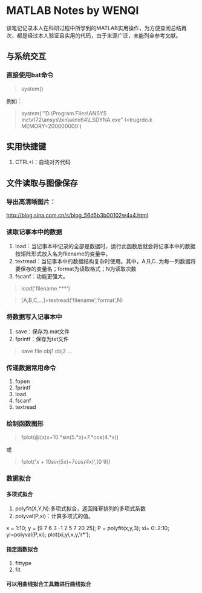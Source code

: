 # MATLAB Notes by WENQI
该笔记记录本人在科研过程中所学到的MATLAB实用操作，为方便查阅总结再次，都是经过本人验证且实用的代码，由于来源广泛，未能列全参考文献。


## 与系统交互
### 直接使用bat命令
> system()

例如：
> system('"D:\Program Files\ANSYS Inc\v172\ansys\bin\winx64\LSDYNA.exe" I=trugrdo.k MEMORY=200000000')




## 实用快捷键
1. CTRL+I：自动对齐代码

## 文件读取与图像保存

### 导出高清晰图片：
http://blog.sina.com.cn/s/blog_56d5b3b00102w4x4.html

### 读取记事本中的数据
1. load：当记事本中记录的全部是数据时，运行此函数后就会将记事本中的数据按矩阵形式放入名为filename的变量中。
2. textread：当记事本中的数据结构复杂时使用。其中，A,B,C..为每一列数据将要保存的变量名；format为读取格式；N为读取次数
3. fscanf：功能更强大。
> load('filename.***')

> [A,B,C,...]=textread('filename','format',N)

### 将数据写入记事本中
1. save：保存为.mat文件
2. fprintf：保存为txt文件
> save file obj1 obj2 ...

### 传递数据常用命令
1. fopen
2. fprintf
4. load
5. fscanf
4. textread


### 绘制函数图形
> fplot(@(x)x+10.*sin(5.*x)+7.*cos(4.*x))

或
> fplot('x + 10*sin(5*x)+7*cos(4*x)',[0 9])


### **数据拟合**
#### 多项式拟合
1. polyfit(X,Y,N):多项式拟合，返回降幂排列的多项式系数
2. polyval(P,xi)：计算多项式的值。

x = 1:10;
y = [9 7 6 3 -1 2 5 7 20 25];
P = polyfit(x,y,3);
xi= 0:.2:10;
yi=polyval(P,xi);
plot(xi,yi,x,y,'r*');

#### 指定函数拟合
1. fittype
2. fit

#### 可以用曲线拟合工具箱进行曲线拟合 


